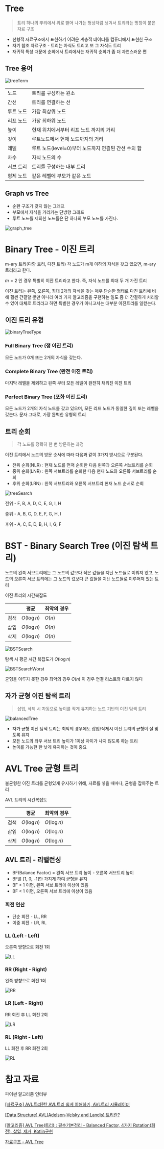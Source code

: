 # Tree

> 트리 하나의 뿌리에서 위로 뻗어 나가는 형상처럼 생겨서 
트리라는 명칭이 붙은 자료 구조
> 

- 선형적 자료구조에서 표현하기 어려운 계층적 데이터를 컴퓨터에서 표현한 구조
- 자기 참조 자료구조 - 트리는 자식도 트리고 또 그 자식도 트리
- 재귀적 특성 때문에 순회에서 트리에서는 재귀적 순회가 좀 더 자연스러운 편

## Tree 용어

![treeTerm](https://user-images.githubusercontent.com/86050295/209693199-3a0cbb72-45e7-459d-a0f6-74f5309e4561.png)

|  |  |
| --- | --- |
| 노드 | 트리를 구성하는 원소 |
| 간선 | 트리를 연결하는 선 |
| 루트 노드 | 가장 최상위 노드 |
| 리프 노드 | 가장 최하위 노드 |
| 높이 | 현재 위치에서부터 리프 노드 까지의 거리 |
| 깊이 | 루트노드에서 현재 노드까지의 거리 |
| 레벨 | 루트 노드(level=0)부터 노드까지 연결된 간선 수의 합 |
| 차수 | 자식 노드의 수 |
| 서브 트리 | 트리를 구성하는 내부 트리 |
| 형제 노드 | 같은 레벨에 부모가 같은 노드 |

## Graph vs Tree

- 순환 구조가 갖지 않는 그래프
- 부모에서 자식을 가리키는 단방향 그래프
- 루트 노드를 제외한 노드들은 단 하나의 부모 노드를 가진다.

![graph_tree](https://user-images.githubusercontent.com/86050295/209693336-0311bbb5-d800-48dc-8675-270b41d63742.png)


# Binary Tree - 이진 트리

m-ary 트리(다항 트리, 다진 트리)
각 노드가 m개 이하의 자식을 갖고 있으면, m-ary트리라고 한다.

$m=2$ 인 경우 특별히 이진 트리라고 한다. 즉, 자식 노드를 최대 두 개 가진 트리

이진 트리는 왼쪽, 오른쪽, 최대 2개의 자식을 갖는 매우 단순한 형태로 다진 트리에 비해 
훨씬 간결할 뿐만 아니라 여러 가지 알고리즘을 구현하는 일도 좀 더 간결하게 처리할 수 있어
대체로 트리라고 하면 특별한 경우가 아니고서는 대부분 이진트리를 일컫는다.

## 이진 트리 유형

![binaryTreeType](https://user-images.githubusercontent.com/86050295/209693430-cc248742-728e-47e1-88a5-c1f1706b4c1d.png)


### Full Binary Tree (정 이진 트리)

모든 노드가 0개 또는 2개의 자식을 갖는다.

### Complete Binary Tree (완전 이진 트리)

마지막 레벨을 제외하고 왼쪽 부터 모든 레벨이 완전히 채워진 이진 트리

### Perfect Binary Tree (포화 이진 트리)

모든 노드가 2개의 자식 노드를 갖고 있으며, 
모든 리프 노드가 동일한 깊이 또는 레벨을 갖는다.
문자 그대로, 가장 완벽한 유형의 트리

## 트리 순회

> 각 노드를 정확히 한 번 방문하는 과정


이진 트리에서 노드의 방문 순서에 따라 다음과 같이 3가지 방시으로 구분된다.

- 전위 순회(NLR) : 현재 노드를 먼저 순회한 다음 왼쪽과 오른쪽 서브트리를 순회
- 중위 순회(LNR) : 왼쪽 서브트리를 순회한 다음 현재 노드와 오른쯕 서브트리를 순회
- 후위 순회(LRN) : 왼쪽 서브트리와 오른쪽 서브트리 현재 노드 순서로 순회

![treeSearch](https://user-images.githubusercontent.com/86050295/209693580-beda9e84-d766-4f5d-8325-35f4e873265a.png)


전위 - F, B, A, D, C, E, G, I, H

중위 - A, B, C, D, E, F, G, H, I

후위 - A, C, E, D, B, H, I, G, F



# BST - Binary Search Tree (이진 탐색 트리)

노드의 왼쪽 서브트리에는 그 노드의 값보다 작은 값들을 지닌 노드들로 이뤄져 있고, 
노드의 오른쪽 서브 트리에는 그 노드의 값보다 큰 값들을 지닌 노드들로 이루어져 있는 트리

이진 트리의 시간복잡도

|  | 평균 | 최악의 경우 |
| --- | --- | --- |
| 검색 | $O(\log n)$ | $O(n)$ |
| 삽입 | $O(\log n)$ | $O(n)$ |
| 삭제 | $O(\log n)$ | $O(n)$ |

![BSTSearch](https://user-images.githubusercontent.com/86050295/209693805-ad3f4433-5c87-48c4-a033-3549d9e42011.png)

탐색 시 평균 시간 복잡도가 $O(\log n)$

![BSTSearchWorst](https://user-images.githubusercontent.com/86050295/209693864-2264d416-1f96-47de-a60c-e14240b517d7.png)

균형을 이루지 못한 경우 최악의 경우 $O(n)$
이 경우 연결 리스트와 다르지 않다

## 자가 균형 이진 탐색 트리

> 삽입, 삭제 시 자동으로 높이를 작게 유지하는 노드 기반의 이진 탐색 트리
> 

![balancedTree](https://user-images.githubusercontent.com/86050295/209693980-86c97165-40fd-4347-a91b-419c5810becf.png)


- 자가 균형 이진 탐색 트리는 최악의 경우에도 삽입/삭제시 이진 트리의 균형이 잘 맞도록 유지
- 모든 노드의 좌우 서브 트리 높이가 1이상 차이가 나지 않도록 하는 트리
- 높이를 가능한 한 낮게 유지하는 것이 중요

# AVL Tree 균형 트리

불균형한 이진 트리를 균형있게 유지하기 위해, 자료를 넣을 때마다, 균형을 잡아주는 트리

AVL 트리의 시간복잡도

|  | 평균 | 최악의 경우 |
| --- | --- | --- |
| 검색 | $O(\log n)$ | $O(\log n)$ |
| 삽입 | $O(\log n)$ | $O(\log n)$ |
| 삭제 | $O(\log n)$ | $O(\log n)$ |

## AVL 트리 - 리밸런싱

- BF(Balance Factor) = 왼쪽 서브 트리 높이 - 오른쪽 서브트리 높이
- BF를 [1, 0, -1]만 가지게 하여 균형을 유지
- BF > 1 이면, 왼쪽 서브 트리에 이상이 있음
- BF < 1 이면, 오른쪽 서브 트리에 이상이 있음

### 회전 연산

- 단순 회전 - LL, RR
- 이중 회전 - LR, RL

### LL (Left - Left)

오른쪽 방향으로 회전 1회

![LL](https://user-images.githubusercontent.com/86050295/209694108-7d6a6cca-75a8-4066-b318-4df40d45d159.png)


### RR (Right - Right)

왼쪽 방향으로 회전 1회

![RR](https://user-images.githubusercontent.com/86050295/209694130-f61db526-ca8f-47b7-86f8-ce5040608467.png)


### LR (Left - Right)

RR 회전 후 LL 회전 2회

![LR](https://user-images.githubusercontent.com/86050295/209694147-9548ab0c-94a3-400d-9822-5c609af6da76.png)

### RL (Right - Left)

LL 회전 후 RR 회전 2회

![RL](https://user-images.githubusercontent.com/86050295/209694166-ba8f4527-2eec-4d25-bc62-893c95abeea5.png)


# 참고 자료

파이썬 알고리즘 인터뷰

[[자료구조] AVL트리란? AVL트리 쉽게 이해하기, AVL트리 시뮬레이터](https://code-lab1.tistory.com/61)

[[Data Structure] AVL(Adelson-Velsky and Landis) 트리란?](https://fomaios.tistory.com/entry/Data-Structure-AVLAdelson-Velsky-and-Landis-%ED%8A%B8%EB%A6%AC%EB%9E%80)

[[알고리즘] AVL Tree(트리) : 필수기본정리 - Balanced Factor, 4가지 Rotation(회전), 삽입, 제거, Kotlin구현](https://underdog11.tistory.com/entry/%EC%95%8C%EA%B3%A0%EB%A6%AC%EC%A6%98-AVL-Tree%ED%8A%B8%EB%A6%AC-%ED%95%84%EC%88%98%EA%B8%B0%EB%B3%B8%EC%A0%95%EB%A6%AC-AVL%ED%8A%B8%EB%A6%AC-%EA%B0%9C%EB%85%90-Balanced-Factor-4%EA%B0%80%EC%A7%80-Rotation%ED%9A%8C%EC%A0%84-%EC%82%BD%EC%9E%85-%EC%A0%9C%EA%B1%B0-Kotlin%EA%B5%AC%ED%98%84)

[자료구조 - AVL Tree](https://walbatrossw.github.io/data-structure/2018/10/26/ds-avl-tree.html)
